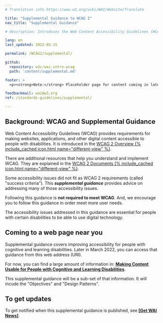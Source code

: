 ```yaml
---
# Translation info https://www.w3.org/wiki/WAI/Website/Translate

title: "Supplemental Guidance to WCAG 2"
nav_title: "Supplemental Guidance"

# description: Introduces the Web Content Accessibility Guidelines (WCAG) international standard, including WCAG 2.0, WCAG 2.1, and WCAG 2.2. WCAG documents explain how to make web content more accessible to people with disabilities.

lang: en
last_updated: 2022-03-15

permalink: /WCAG2/supplemental/

github:
  repository: w3c/wai-intro-wcag
  path: 'content/supplemental.md'

footer: >
  <p><strong>Note:</strong> Placeholder page for content coming in late March 2022.</p>

feedbackmail: wai@w3.org  
ref: /standards-guidelines/supplemental/

---
```



## Background: WCAG and Supplemental Guidance

Web Content Accessibility Guidelines (WCAG) provides requirements for making websites, applications, and other digital content accessible to people with disabilities. It is introduced in the [WCAG 2 Overview {% include_cached icon.html name="different-view" %}](https://www.w3.org/WAI/standards-guidelines/wcag/).

There are additional resources that help you understand and implement WCAG. They are explained in the [WCAG 2 Documents {% include_cached icon.html name="different-view" %}](https://www.w3.org/WAI/standards-guidelines/wcag/docs/).

Some accessibility issues did not fit as WCAG 2 requirements (called "success criteria"). This **_supplemental guidance_** provides advice on addressing many of those accessibility issues.

Following this guidance is **not required to meet WCAG**. And, we encourage you to follow this guidance in order meet more user needs.

The accessibility issues addressed in this guidance are essential for people with certain disabilities to be able to use digital technology.

## Coming to a web page near you

Supplemental guidance covers improving accessibility for people with cognitive and leanring disabilities. Later in  March 2022, you can access that guidance from this web address (URI).

For now, you can find a large amount of information in: **[Making Content Usable for People with Cognitive and Learning Disabilities](https://www.w3.org/TR/coga-usable/)**.

This supplemental guidance will be a sub-set of that information. It will incude the "Objectives" and "Design Patterns".

## To get updates

To get notified when this supplemental guidance is published, see **[[Get WAI News]](/news/subscribe/)**.
